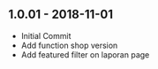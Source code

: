 ## 1.0.01 - 2018-11-01
* Initial Commit
* Add function shop version
* Add featured filter on laporan page